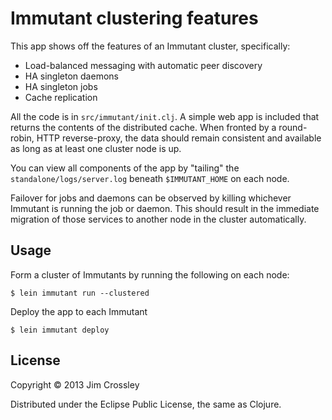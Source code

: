 # Immutant clustering features

This app shows off the features of an Immutant cluster, specifically:

* Load-balanced messaging with automatic peer discovery
* HA singleton daemons 
* HA singleton jobs
* Cache replication

All the code is in `src/immutant/init.clj`. A simple web app is
included that returns the contents of the distributed cache. When
fronted by a round-robin, HTTP reverse-proxy, the data should remain
consistent and available as long as at least one cluster node is up.

You can view all components of the app by "tailing" the
`standalone/logs/server.log` beneath `$IMMUTANT_HOME` on each node.

Failover for jobs and daemons can be observed by killing whichever
Immutant is running the job or daemon. This should result in the
immediate migration of those services to another node in the cluster
automatically.

## Usage

Form a cluster of Immutants by running the following on each node:

    $ lein immutant run --clustered

Deploy the app to each Immutant

    $ lein immutant deploy

## License

Copyright © 2013 Jim Crossley

Distributed under the Eclipse Public License, the same as Clojure.
